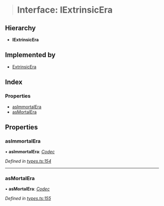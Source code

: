 > # Interface: IExtrinsicEra

## Hierarchy

* **IExtrinsicEra**

## Implemented by

* [ExtrinsicEra](../classes/_type_extrinsicera_.extrinsicera.md)

## Index

### Properties

* [asImmortalEra](_types_.iextrinsicera.md#asimmortalera)
* [asMortalEra](_types_.iextrinsicera.md#asmortalera)

## Properties

###  asImmortalEra

• **asImmortalEra**: *[Codec](_types_.codec.md)*

*Defined in [types.ts:154](https://github.com/polkadot-js/api/blob/37af934/packages/types/src/types.ts#L154)*

___

###  asMortalEra

• **asMortalEra**: *[Codec](_types_.codec.md)*

*Defined in [types.ts:155](https://github.com/polkadot-js/api/blob/37af934/packages/types/src/types.ts#L155)*